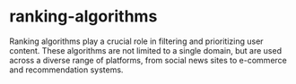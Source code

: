 # ranking-algorithms
Ranking algorithms play a crucial role in filtering and prioritizing user content. These algorithms are not limited to a single domain, but are used across a diverse range of platforms, from social news sites to e-commerce and recommendation systems. 
